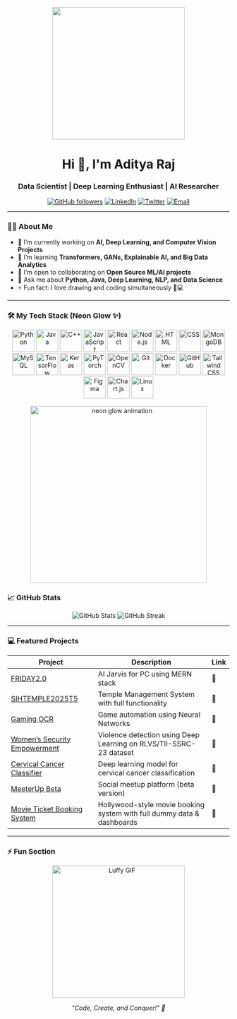 <p align="center">
  <img src="https://media.giphy.com/media/3o7aD2saalBwwftBIY/giphy.gif" width="300"/>
</p>

<h1 align="center">Hi 👋, I'm Aditya Raj</h1>
<h3 align="center">Data Scientist | Deep Learning Enthusiast | AI Researcher</h3>

<p align="center">
  <a href="https://github.com/rj-adity"><img src="https://img.shields.io/github/followers/rj-adity?label=Follow&style=social" alt="GitHub followers"></a>
  <a href="https://www.linkedin.com/in/rj-adity/"><img src="https://img.shields.io/badge/LinkedIn-Aditya-blue?style=flat-square&logo=linkedin" alt="LinkedIn"></a>
  <a href="https://twitter.com/your_handle"><img src="https://img.shields.io/twitter/follow/your_handle?style=social" alt="Twitter"></a>
  <a href="mailto:aditya2003.ar@gmail.com"><img src="https://img.shields.io/badge/Email-Contact-red?style=flat-square&logo=gmail" alt="Email"></a>
</p>

---

### 👨‍💻 About Me
- 🔭 I’m currently working on **AI, Deep Learning, and Computer Vision Projects**  
- 🌱 I’m learning **Transformers, GANs, Explainable AI, and Big Data Analytics**  
- 👯 I’m open to collaborating on **Open Source ML/AI projects**  
- 💬 Ask me about **Python, Java, Deep Learning, NLP, and Data Science**  
- ⚡ Fun fact: I love drawing and coding simultaneously 🎨💻  

---

### 🛠️ My Tech Stack (Neon Glow ✨)

<p align="center">
  <!-- Programming Languages -->
  <img src="https://raw.githubusercontent.com/rj-adity/neon-icons/main/python.gif" width="50px" title="Python"/>
  <img src="https://raw.githubusercontent.com/rj-adity/neon-icons/main/java.gif" width="50px" title="Java"/>
  <img src="https://raw.githubusercontent.com/rj-adity/neon-icons/main/cpp.gif" width="50px" title="C++"/>
  <img src="https://raw.githubusercontent.com/rj-adity/neon-icons/main/js.gif" width="50px" title="JavaScript"/>

  <!-- Web Development -->
  <img src="https://raw.githubusercontent.com/rj-adity/neon-icons/main/react.gif" width="50px" title="React"/>
  <img src="https://raw.githubusercontent.com/rj-adity/neon-icons/main/nodejs.gif" width="50px" title="Node.js"/>
  <img src="https://raw.githubusercontent.com/rj-adity/neon-icons/main/html.gif" width="50px" title="HTML"/>
  <img src="https://raw.githubusercontent.com/rj-adity/neon-icons/main/css.gif" width="50px" title="CSS"/>

  <!-- Databases -->
  <img src="https://raw.githubusercontent.com/rj-adity/neon-icons/main/mongodb.gif" width="50px" title="MongoDB"/>
  <img src="https://raw.githubusercontent.com/rj-adity/neon-icons/main/mysql.gif" width="50px" title="MySQL"/>

  <!-- AI & Deep Learning -->
  <img src="https://raw.githubusercontent.com/rj-adity/neon-icons/main/tensorflow.gif" width="50px" title="TensorFlow"/>
  <img src="https://raw.githubusercontent.com/rj-adity/neon-icons/main/keras.gif" width="50px" title="Keras"/>
  <img src="https://raw.githubusercontent.com/rj-adity/neon-icons/main/pytorch.gif" width="50px" title="PyTorch"/>
  <img src="https://raw.githubusercontent.com/rj-adity/neon-icons/main/opencv.gif" width="50px" title="OpenCV"/>

  <!-- Tools & DevOps -->
  <img src="https://raw.githubusercontent.com/rj-adity/neon-icons/main/git.gif" width="50px" title="Git"/>
  <img src="https://raw.githubusercontent.com/rj-adity/neon-icons/main/docker.gif" width="50px" title="Docker"/>
  <img src="https://raw.githubusercontent.com/rj-adity/neon-icons/main/github.gif" width="50px" title="GitHub"/>

  <!-- UI/Design -->
  <img src="https://raw.githubusercontent.com/rj-adity/neon-icons/main/tailwind.gif" width="50px" title="Tailwind CSS"/>
  <img src="https://raw.githubusercontent.com/rj-adity/neon-icons/main/figma.gif" width="50px" title="Figma"/>
  <img src="https://raw.githubusercontent.com/rj-adity/neon-icons/main/chartjs.gif" width="50px" title="Chart.js"/>

  <!-- OS -->
  <img src="https://raw.githubusercontent.com/rj-adity/neon-icons/main/linux.gif" width="50px" title="Linux"/>
</p>

<p align="center">
  <img src="https://media.giphy.com/media/l0MYt5jPR6QX5pnqM/giphy.gif" width="400" alt="neon glow animation"/>
</p>



### 📈 GitHub Stats
<p align="center">
  <img src="https://github-readme-stats.vercel.app/api?username=rj-adity&show_icons=true&theme=radical" alt="GitHub Stats" />
  <img src="https://github-readme-streak-stats.herokuapp.com/?user=rj-adity&theme=radical" alt="GitHub Streak" />
</p>

---

### 💻 Featured Projects
| Project | Description | Link |
|---------|-------------|------|
| [FRIDAY2.0](https://github.com/rj-adity/FRIDAY2.0) | AI Jarvis for PC using MERN stack | 🔗 |
| [SIHTEMPLE2025T5](https://github.com/rj-adity/SIHTEMPLE2025T5) | Temple Management System with full functionality | 🔗 |
| [Gaming OCR](https://github.com/rj-adity/Gaming-OCR) | Game automation using Neural Networks | 🔗 |
| [Women’s Security Empowerment](https://github.com/rj-adity/Women-Security-Empowerment) | Violence detection using Deep Learning on RLVS/TII-SSRC-23 dataset | 🔗 |
| [Cervical Cancer Classifier](https://github.com/rj-adity/Cervical-Cancer-Classifier) | Deep learning model for cervical cancer classification | 🔗 |
| [MeeterUp Beta](https://github.com/rj-adity/meeterup_beta) | Social meetup platform (beta version) | 🔗 |
| [Movie Ticket Booking System](https://github.com/rj-adity/Movie-Ticket-Booking) | Hollywood-style movie booking system with full dummy data & dashboards | 🔗 |


---

### ⚡ Fun Section

<p align="center">
  <img src="https://media.giphy.com/media/3o7aD4pGgqF0pL7vsc/giphy.gif" width="300" alt="Luffy GIF"/>
</p>

<p align="center">
  <i>"Code, Create, and Conquer!" 🚀</i>
</p>
